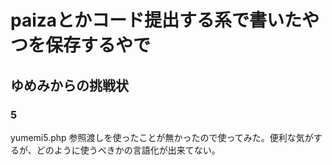 # paizaとかコード提出する系で書いたやつを保存するやで


## ゆめみからの挑戦状
### 5
yumemi5.php  参照渡しを使ったことが無かったので使ってみた。便利な気がするが、どのように使うべきかの言語化が出来てない。